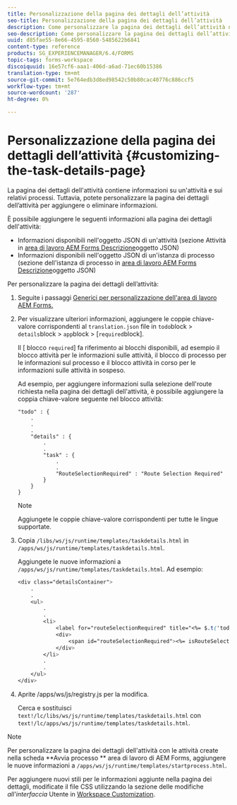 ```yaml
---
title: Personalizzazione della pagina dei dettagli dell’attività
seo-title: Personalizzazione della pagina dei dettagli dell’attività
description: Come personalizzare la pagina dei dettagli dell’attività nell’area di lavoro  AEM Forms per modificare le informazioni predefinite visualizzate su un’attività.
seo-description: Come personalizzare la pagina dei dettagli dell’attività nell’area di lavoro  AEM Forms per modificare le informazioni predefinite visualizzate su un’attività.
uuid: d85fae55-8e66-4595-8560-5485622b6841
content-type: reference
products: SG_EXPERIENCEMANAGER/6.4/FORMS
topic-tags: forms-workspace
discoiquuid: 16e57cf6-aaa1-406d-a6ad-71ec60b15386
translation-type: tm+mt
source-git-commit: 5e764edb3d8ed98542c50b80cac40776c886ccf5
workflow-type: tm+mt
source-wordcount: '287'
ht-degree: 0%

---
```



# Personalizzazione della pagina dei dettagli dell’attività {#customizing-the-task-details-page}

La pagina dei dettagli dell&#39;attività contiene informazioni su un&#39;attività e sui relativi processi. Tuttavia, potete personalizzare la pagina dei dettagli dell’attività per aggiungere o eliminare informazioni.

È possibile aggiungere le seguenti informazioni alla pagina dei dettagli dell&#39;attività:

* Informazioni disponibili nell&#39;oggetto JSON di un&#39;attività (sezione Attività in [area di lavoro AEM Forms Descrizione](/help/forms/using/html-workspace-json-object-description.md)oggetto JSON)
* Informazioni disponibili nell&#39;oggetto JSON di un&#39;istanza di processo (sezione dell&#39;istanza di processo in [area di lavoro AEM Forms Descrizione](/help/forms/using/html-workspace-json-object-description.md)oggetto JSON)

Per personalizzare la pagina dei dettagli dell’attività:

1. Seguite i passaggi [Generici per  personalizzazione dell&#39;area di lavoro AEM Forms.](/help/forms/using/generic-steps-html-workspace-customization.md)
1. Per visualizzare ulteriori informazioni, aggiungere le coppie chiave-valore corrispondenti al `translation.json` file in `todo`block > `details`block > `app`block > [`required`block].

   Il [ blocco `required`] fa riferimento ai blocchi disponibili, ad esempio il blocco attività per le informazioni sulle attività, il blocco di processo per le informazioni sul processo e il blocco attività in corso per le informazioni sulle attività in sospeso.

   Ad esempio, per aggiungere informazioni sulla selezione dell&#39;route richiesta nella pagina dei dettagli dell&#39;attività, è possibile aggiungere la coppia chiave-valore seguente nel blocco attività:

   ```
   "todo" : {
       .
       .
       .
       "details" : {
           .
           .
           "task" : {
               .
               .
               "RouteSelectionRequired" : "Route Selection Required"
           }
       }
   }
   ```

   >[!NOTE]
   >
   >Aggiungete le coppie chiave-valore corrispondenti per tutte le lingue supportate.

1. Copia `/libs/ws/js/runtime/templates/taskdetails.html` in `/apps/ws/js/runtime/templates/taskdetails.html`.

   Aggiungete le nuove informazioni a `/apps/ws/js/runtime/templates/taskdetails.html`. Ad esempio:

   ```css
   <div class="detailsContainer">
       .
       .
       <ul>
           .
           .
           <li>
               <label for="routeSelectionRequired" title="<%= $.t('todo.details.task.RouteSelectionRequired')%>"><%= $.t('todo.details.task.RouteSelectionRequired')%></label>
               <div>
                   <span id="routeSelectionRequired"><%= isRouteSelectionRequired != null ? isRouteSelectionRequired : ''%></span>
               </div>
           </li>
           .
           .
       </ul>
   </div>
   ```

1. Aprite /apps/ws/js/registry.js per la modifica.

   Cerca e sostituisci `text!/lc/libs/ws/js/runtime/templates/taskdetails.html` con `text!/lc/apps/ws/js/runtime/templates/taskdetails.html`.

>[!NOTE]
>
>Per personalizzare la pagina dei dettagli dell&#39;attività con le attività create nella scheda **Avvia processo ** area di lavoro di AEM Forms, aggiungere le nuove informazioni a `/apps/ws/js/runtime/templates/startprocess.html`.
>
>Per aggiungere nuovi stili per le informazioni aggiunte nella pagina dei dettagli, modificate il file CSS utilizzando la sezione delle modifiche *all&#39;interfaccia* Utente in [Workspace Customization](/help/forms/using/changing-locale-user-interface.md).
